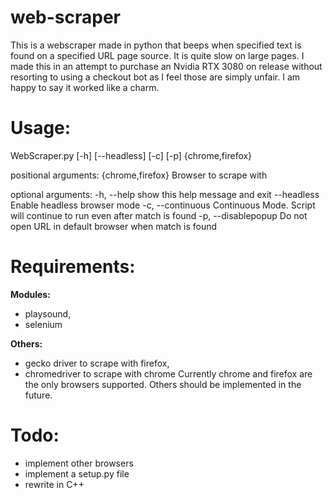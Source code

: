 # web-scraper

This is a webscraper made in python that beeps when specified text is found on a specified URL page source. It is quite slow on large pages. I made this in an attempt to purchase an Nvidia RTX 3080 on release without resorting to using a checkout bot as I feel those are simply unfair. I am happy to say it worked like a charm.

Usage:
=====

WebScraper.py [-h] [--headless] [-c] [-p] {chrome,firefox}

positional arguments:
  {chrome,firefox}    Browser to scrape with
  
optional arguments:
  -h, --help          show this help message and exit
  --headless          Enable headless browser mode
  -c, --continuous    Continuous Mode. Script will continue to run even after match is found
  -p, --disablepopup  Do not open URL in default browser when match is found




Requirements:
=====

**Modules:**
* playsound,
* selenium

**Others:**
* gecko driver to scrape with firefox,
* chromedriver to scrape with chrome
Currently chrome and firefox are the only browsers supported. Others should be implemented in the future.



Todo:
=====
* implement other browsers
* implement a setup.py file
* rewrite in C++
